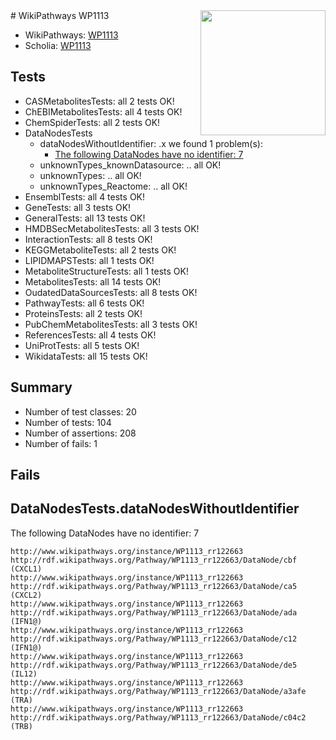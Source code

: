 <img style="float: right; width: 200px" src="https://upload.wikimedia.org/wikipedia/commons/thumb/8/83/Wplogo_with_text_500.png/640px-Wplogo_with_text_500.png" />
# WikiPathways WP1113

* WikiPathways: [WP1113](https://wikipathways.org/pathways/WP1113)
* Scholia: [WP1113](https://scholia.toolforge.org/wikipathways/WP1113)
## Tests
* CASMetabolitesTests: all 2 tests OK!
* ChEBIMetabolitesTests: all 4 tests OK!
* ChemSpiderTests: all 2 tests OK!
* DataNodesTests
    * dataNodesWithoutIdentifier: .x we found 1 problem(s):
        * [The following DataNodes have no identifier: 7](#d2d32fa6)
    * unknownTypes_knownDatasource: .. all OK!
    * unknownTypes: .. all OK!
    * unknownTypes_Reactome: .. all OK!
* EnsemblTests: all 4 tests OK!
* GeneTests: all 3 tests OK!
* GeneralTests: all 13 tests OK!
* HMDBSecMetabolitesTests: all 3 tests OK!
* InteractionTests: all 8 tests OK!
* KEGGMetaboliteTests: all 2 tests OK!
* LIPIDMAPSTests: all 1 tests OK!
* MetaboliteStructureTests: all 1 tests OK!
* MetabolitesTests: all 14 tests OK!
* OudatedDataSourcesTests: all 8 tests OK!
* PathwayTests: all 6 tests OK!
* ProteinsTests: all 2 tests OK!
* PubChemMetabolitesTests: all 3 tests OK!
* ReferencesTests: all 4 tests OK!
* UniProtTests: all 5 tests OK!
* WikidataTests: all 15 tests OK!


## Summary

* Number of test classes: 20
* Number of tests: 104
* Number of assertions: 208
* Number of fails: 1

## Fails

<a name="d2d32fa6" />

## DataNodesTests.dataNodesWithoutIdentifier

The following DataNodes have no identifier: 7
```
http://www.wikipathways.org/instance/WP1113_rr122663 http://rdf.wikipathways.org/Pathway/WP1113_rr122663/DataNode/cbf (CXCL1)
http://www.wikipathways.org/instance/WP1113_rr122663 http://rdf.wikipathways.org/Pathway/WP1113_rr122663/DataNode/ca5 (CXCL2)
http://www.wikipathways.org/instance/WP1113_rr122663 http://rdf.wikipathways.org/Pathway/WP1113_rr122663/DataNode/ada (IFN1@)
http://www.wikipathways.org/instance/WP1113_rr122663 http://rdf.wikipathways.org/Pathway/WP1113_rr122663/DataNode/c12 (IFN1@)
http://www.wikipathways.org/instance/WP1113_rr122663 http://rdf.wikipathways.org/Pathway/WP1113_rr122663/DataNode/de5 (IL12)
http://www.wikipathways.org/instance/WP1113_rr122663 http://rdf.wikipathways.org/Pathway/WP1113_rr122663/DataNode/a3afe (TRA)
http://www.wikipathways.org/instance/WP1113_rr122663 http://rdf.wikipathways.org/Pathway/WP1113_rr122663/DataNode/c04c2 (TRB)
```

